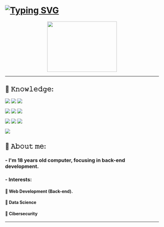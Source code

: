 <h1><a href="https://git.io/typing-svg"><img src="https://readme-typing-svg.demolab.com?font=Fira+Code&pause=1000&width=435&lines=Welcome%2C+I'm+Victor!!!" alt="Typing SVG" /></a>
</h1>
<div align="center" dir="auto">
<img src="https://images-wixmp-ed30a86b8c4ca887773594c2.wixmp.com/f/a67ac30c-fe21-4e97-8dad-ffa8b2670167/dbpjw5t-23ed5ea9-1d62-4990-8983-75f245a5632b.gif?token=eyJ0eXAiOiJKV1QiLCJhbGciOiJIUzI1NiJ9.eyJzdWIiOiJ1cm46YXBwOjdlMGQxODg5ODIyNjQzNzNhNWYwZDQxNWVhMGQyNmUwIiwiaXNzIjoidXJuOmFwcDo3ZTBkMTg4OTgyMjY0MzczYTVmMGQ0MTVlYTBkMjZlMCIsIm9iaiI6W1t7InBhdGgiOiJcL2ZcL2E2N2FjMzBjLWZlMjEtNGU5Ny04ZGFkLWZmYThiMjY3MDE2N1wvZGJwanc1dC0yM2VkNWVhOS0xZDYyLTQ5OTAtODk4My03NWYyNDVhNTYzMmIuZ2lmIn1dXSwiYXVkIjpbInVybjpzZXJ2aWNlOmZpbGUuZG93bmxvYWQiXX0.qrvsQq-bhNOo0lpxod8npk87n-mAe-7JC3VbLLWZR-U" srcset="" style="width:228px;height:165px"></div>
<hr>
<div>
<h2>🌟 𝙺𝚗𝚘𝚠𝚕𝚎𝚍𝚐𝚎:</h2>
<p>
<img src="https://img.shields.io/badge/java-%23ED8B00.svg?style=for-the-badge&logo=openjdk&logoColor=white">
<img src="https://img.shields.io/badge/C%23-239120?style=for-the-badge&logo=c-sharp&logoColor=white">
<img src="https://img.shields.io/badge/c-%2300599C.svg?style=for-the-badge&logo=c&logoColor=white">
</p>
<p>
<img src="https://img.shields.io/badge/spring-%236DB33F.svg?style=for-the-badge&logo=spring&logoColor=white">
<img src="https://img.shields.io/badge/react-%2320232a.svg?style=for-the-badge&logo=react&logoColor=%2361DAFB">
<img src="https://img.shields.io/badge/Flutter-%2302569B.svg?style=for-the-badge&logo=Flutter&logoColor=white">
</p>
<p>
<img src="https://img.shields.io/badge/MySQL-00000F?style=for-the-badge&logo=mysql&logoColor=white">
<img src="https://img.shields.io/badge/PostgreSQL-316192?style=for-the-badge&logo=postgresql&logoColor=white">
<img src="https://img.shields.io/badge/MongoDB-%234ea94b.svg?style=for-the-badge&logo=mongodb&logoColor=white">
</p>
</p>
<p>
<img src="https://img.shields.io/badge/Linux-FCC624?style=for-the-badge&logo=linux&logoColor=black">
</p>
</div>
<h2>🌟 𝙰𝚋𝚘𝚞𝚝 𝚖𝚎: </h2>
<h3>- I'm 18 years old computer, focusing in back-end development.</h3>

<h3>- Interests: </h3>
<h4> 🚀 Web Development (Back-end).</h4>
<h4> 🚀 Data Science </h4>
<h4> 🚀 Cibersecurity </h4>
<hr>
